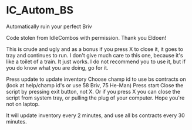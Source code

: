 # IC_Autom_BS
 Automatically ruin your perfect Briv

Code stolen from IdleCombos with permission. Thank you Eldoen!


This is crude and ugly and as a bonus if you press X to close it, it goes to tray and continues to run. I don't give much care to this one, because it's like a toilet of a train. It just works.
I do not recommend you to use it, but if you do know what you are doing, go for it.

Press update to update inventory
Choose champ id to use bs contracts on (look at help/champ id's or use 58 Briv, 75 He-Man)
Press start
Close the script by pressing exit button, not X.
Or if you press X you can close the script from system tray, or pulling the plug of your computer. Hope you're not on laptop.

It will update inventory every 2 minutes, and use all bs contracts every 30 minutes.
